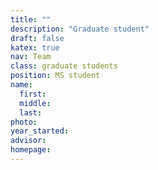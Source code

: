 ```yaml
---
title: ""
description: "Graduate student"
draft: false
katex: true
nav: Team
class: graduate students
position: MS student
name: 
  first:
  middle:
  last:
photo: 
year_started: 
advisor: 
homepage: 
---
```

